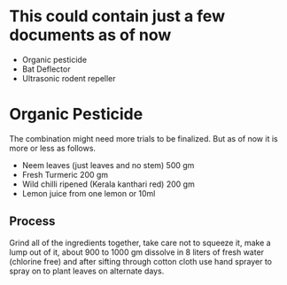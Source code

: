 # This could contain just a few documents as of now
* Organic pesticide
* Bat Deflector
* Ultrasonic rodent repeller

# Organic Pesticide

The combination might need more trials to be finalized. But as of now it is more or less as follows.
* Neem leaves (just leaves and no stem) 500 gm
* Fresh Turmeric 200 gm
* Wild chilli ripened (Kerala kanthari red) 200 gm
* Lemon juice from one lemon or 10ml

## Process
Grind all of the ingredients together, take care not to squeeze it, make a lump out of it, about 900 to 1000 gm dissolve in 8 liters of fresh water (chlorine free) and after sifting through cotton cloth use hand sprayer to spray on to plant leaves on alternate days. 

